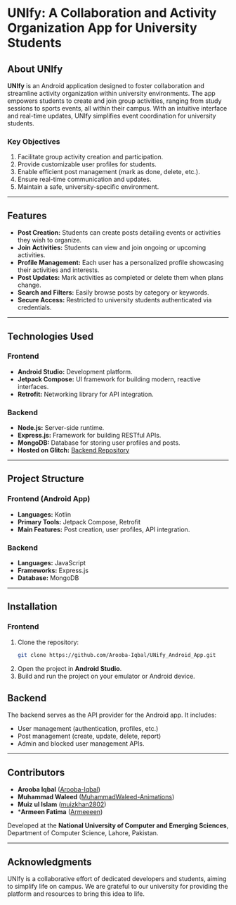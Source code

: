 # UNIfy: A Collaboration and Activity Organization App for University Students

## About UNIfy
**UNIfy** is an Android application designed to foster collaboration and streamline activity organization within university environments. The app empowers students to create and join group activities, ranging from study sessions to sports events, all within their campus. With an intuitive interface and real-time updates, UNIfy simplifies event coordination for university students.

### Key Objectives
1. Facilitate group activity creation and participation.
2. Provide customizable user profiles for students.
3. Enable efficient post management (mark as done, delete, etc.).
4. Ensure real-time communication and updates.
5. Maintain a safe, university-specific environment.

---

## Features
- **Post Creation:** Students can create posts detailing events or activities they wish to organize.
- **Join Activities:** Students can view and join ongoing or upcoming activities.
- **Profile Management:** Each user has a personalized profile showcasing their activities and interests.
- **Post Updates:** Mark activities as completed or delete them when plans change.
- **Search and Filters:** Easily browse posts by category or keywords.
- **Secure Access:** Restricted to university students authenticated via credentials.

---

## Technologies Used

### Frontend
- **Android Studio:** Development platform.
- **Jetpack Compose:** UI framework for building modern, reactive interfaces.
- **Retrofit:** Networking library for API integration.

### Backend
- **Node.js:** Server-side runtime.
- **Express.js:** Framework for building RESTful APIs.
- **MongoDB:** Database for storing user profiles and posts.
- **Hosted on Glitch:** [Backend Repository](https://github.com/MuhammadWaleed-Animations/UnifyBackend)

---

## Project Structure

### Frontend (Android App)
- **Languages:** Kotlin
- **Primary Tools:** Jetpack Compose, Retrofit
- **Main Features:** Post creation, user profiles, API integration.

### Backend
- **Languages:** JavaScript
- **Frameworks:** Express.js
- **Database:** MongoDB

---

## Installation

### Frontend
1. Clone the repository:
   ```bash
   git clone https://github.com/Arooba-Iqbal/UNify_Android_App.git   
   ```
2. Open the project in **Android Studio**.
3. Build and run the project on your emulator or Android device.


## Backend
The backend serves as the API provider for the Android app. It includes:
- User management (authentication, profiles, etc.)
- Post management (create, update, delete, report)
- Admin and blocked user management APIs.


---

## Contributors

- **Arooba Iqbal** ([Arooba-Iqbal](https://github.com/Arooba-Iqbal))
- **Muhammad Waleed** ([MuhammadWaleed-Animations](https://github.com/MuhammadWaleed-Animations))
- **Muiz ul Islam** ([muizkhan2802](https://github.com/muizkhan2802))
- ***Armeen Fatima** ([Armeeeen](https://github.com/Armeeeen))

Developed at the **National University of Computer and Emerging Sciences**, Department of Computer Science, Lahore, Pakistan.

---

## Acknowledgments

UNIfy is a collaborative effort of dedicated developers and students, aiming to simplify life on campus. We are grateful to our university for providing the platform and resources to bring this idea to life.
